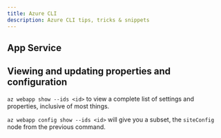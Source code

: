 ```yaml
---
title: Azure CLI
description: Azure CLI tips, tricks & snippets
---
```


## App Service

## Viewing and updating properties and configuration

`az webapp show --ids <id>` to view a complete list of settings and properties, inclusive of most things.

`az webapp config show --ids <id>` will give you a subset, the `siteConfig` node from the previous command.
